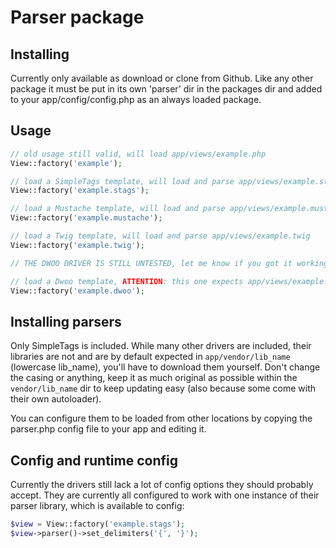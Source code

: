 # Parser package

## Installing

Currently only available as download or clone from Github. Like any other package it must be put in its own 'parser' dir in the packages dir and added to your app/config/config.php as an always loaded package.

## Usage

```php
// old usage still valid, will load app/views/example.php
View::factory('example');

// load a SimpleTags template, will load and parse app/views/example.stags
View::factory('example.stags');

// load a Mustache template, will load and parse app/views/example.mustache
View::factory('example.mustache');

// load a Twig template, will load and parse app/views/example.twig
View::factory('example.twig');

// THE DWOO DRIVER IS STILL UNTESTED, let me know if you got it working

// load a Dwoo template, ATTENTION: this one expects app/views/example.tpl
View::factory('example.dwoo');
```

## Installing parsers

Only SimpleTags is included. While many other drivers are included, their libraries are not and are by default expected in `app/vendor/lib_name` (lowercase lib_name), you'll have to download them yourself. Don't change the casing or anything, keep it as much original as possible within the `vendor/lib_name` dir to keep updating easy (also because some come with their own autoloader).

You can configure them to be loaded from other locations by copying the parser.php config file to your app and editing it.

## Config and runtime config

Currently the drivers still lack a lot of config options they should probably accept. They are currently all configured to work with one instance of their parser library, which is available to config:

```php
$view = View::factory('example.stags');
$view->parser()->set_delimiters('{', '}');
```